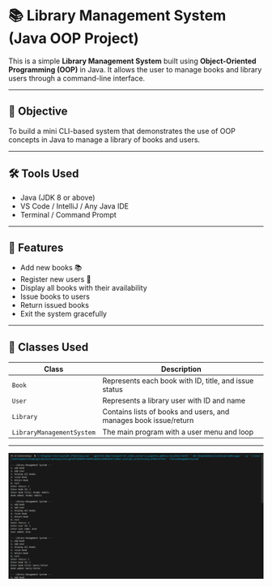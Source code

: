 # 📚 Library Management System (Java OOP Project)

This is a simple **Library Management System** built using **Object-Oriented Programming (OOP)** in Java. It allows the user to manage books and library users through a command-line interface.

---

## 🎯 Objective

To build a mini CLI-based system that demonstrates the use of OOP concepts in Java to manage a library of books and users.

---

## 🛠️ Tools Used

- Java (JDK 8 or above)
- VS Code / IntelliJ / Any Java IDE
- Terminal / Command Prompt

---

## 🧩 Features

- Add new books 📚
- Register new users 👤
- Display all books with their availability
- Issue books to users
- Return issued books
- Exit the system gracefully

---

## 🧱 Classes Used

| Class  | Description |
|--------|-------------|
| `Book`    | Represents each book with ID, title, and issue status |
| `User`    | Represents a library user with ID and name |
| `Library` | Contains lists of books and users, and manages book issue/return |
| `LibraryManagementSystem` | The main program with a user menu and loop |

---

![Alt Text](Output)




